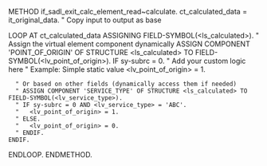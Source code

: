 METHOD if_sadl_exit_calc_element_read~calculate.
  ct_calculated_data = it_original_data.  " Copy input to output as base

  LOOP AT ct_calculated_data ASSIGNING FIELD-SYMBOL(<ls_calculated>).
    " Assign the virtual element component dynamically
    ASSIGN COMPONENT 'POINT_OF_ORIGIN' OF STRUCTURE <ls_calculated> TO FIELD-SYMBOL(<lv_point_of_origin>).
    IF sy-subrc = 0.
      " Add your custom logic here
      " Example: Simple static value
      <lv_point_of_origin> = 1.

      " Or based on other fields (dynamically access them if needed)
      " ASSIGN COMPONENT 'SERVICE_TYPE' OF STRUCTURE <ls_calculated> TO FIELD-SYMBOL(<lv_service_type>).
      " IF sy-subrc = 0 AND <lv_service_type> = 'ABC'.
      "   <lv_point_of_origin> = 1.
      " ELSE.
      "   <lv_point_of_origin> = 0.
      " ENDIF.
    ENDIF.
  ENDLOOP.
ENDMETHOD.
